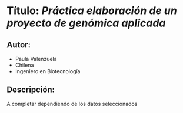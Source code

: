 # Título: ***Práctica elaboración de un proyecto de genómica aplicada***
## Autor: 
- Paula Valenzuela  
- Chilena  
- Ingeniero en Biotecnología  
## Descripción:
A completar dependiendo de los datos seleccionados

